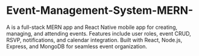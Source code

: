 # Event-Management-System-MERN-
A is a full-stack MERN app and React Native mobile app for creating, managing, and attending events. Features include user roles, event CRUD, RSVP, notifications, and calendar integration. Built with React, Node.js, Express, and MongoDB for seamless event organization.
